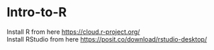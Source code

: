 # Intro-to-R
Install R from here https://cloud.r-project.org/  
Install RStudio from here https://posit.co/download/rstudio-desktop/
